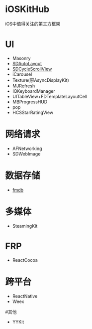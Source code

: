 # iOSKitHub
iOS中值得关注的第三方框架
# UI
- Masonry
- [SDAutoLayout](https://github.com/gsdios/SDAutoLayout)
- [SDCycleScrollView](https://github.com/gsdios/SDCycleScrollView)
- iCarousel
- Texture(原AsyncDisplayKit)
- MJRefresh
- IQKeyboardManager
- UITableView+FDTemplateLayoutCell
- MBProgressHUD
- pop
- HCSStarRatingView

# 网络请求
- AFNetworking
- SDWebImage

# 数据存储
- [fmdb](https://github.com/ccgus/fmdb)

# 多媒体
- SteamingKit

# FRP
- ReactCocoa

# 跨平台
- ReactNative
- Weex

#其他
- YYKit
